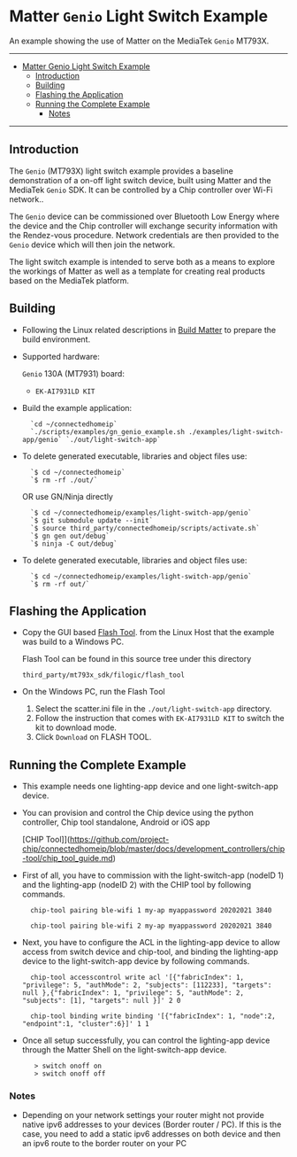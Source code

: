 ﻿# Matter `Genio` Light Switch Example

An example showing the use of Matter on the MediaTek `Genio` MT793X.

<hr>

-   [Matter Genio Light Switch Example](#matter-genio-light-switch-example)
    -   [Introduction](#introduction)
    -   [Building](#building)
    -   [Flashing the Application](#flashing-the-application)
    -   [Running the Complete Example](#running-the-complete-example)
        -   [Notes](#notes)

<hr>

## Introduction

The `Genio` (MT793X) light switch example provides a baseline demonstration of a
on-off light switch device, built using Matter and the MediaTek `Genio` SDK. It
can be controlled by a Chip controller over Wi-Fi network..

The `Genio` device can be commissioned over Bluetooth Low Energy where the
device and the Chip controller will exchange security information with the
Rendez-vous procedure. Network credentials are then provided to the `Genio`
device which will then join the network.

The light switch example is intended to serve both as a means to explore the
workings of Matter as well as a template for creating real products based on the
MediaTek platform.

## Building

-   Following the Linux related descriptions in
    [Build Matter](https://github.com/project-chip/connectedhomeip/blob/master/docs/guides/BUILDING.md)
    to prepare the build environment.

-   Supported hardware:

    `Genio` 130A (MT7931) board:

    -   `EK-AI7931LD KIT`

*   Build the example application:

          `cd ~/connectedhomeip`
          `./scripts/examples/gn_genio_example.sh ./examples/light-switch-app/genio` `./out/light-switch-app`

-   To delete generated executable, libraries and object files use:

          `$ cd ~/connectedhomeip`
          `$ rm -rf ./out/`

    OR use GN/Ninja directly

          `$ cd ~/connectedhomeip/examples/light-switch-app/genio`
          `$ git submodule update --init`
          `$ source third_party/connectedhomeip/scripts/activate.sh`
          `$ gn gen out/debug`
          `$ ninja -C out/debug`

-   To delete generated executable, libraries and object files use:

          `$ cd ~/connectedhomeip/examples/light-switch-app/genio`
          `$ rm -rf out/`

## Flashing the Application

-   Copy the GUI based
    [Flash Tool](https://github.com/MediaTek-Labs/genio-matter-bsp/tree/main/flash_tool/FlashBurningTool_V2.83).
    from the Linux Host that the example was build to a Windows PC.

    Flash Tool can be found in this source tree under this directory

    `third_party/mt793x_sdk/filogic/flash_tool`

-   On the Windows PC, run the Flash Tool

    1. Select the scatter.ini file in the `./out/light-switch-app` directory.
    2. Follow the instruction that comes with `EK-AI7931LD KIT` to switch the
       kit to download mode.
    3. Click `Download` on FLASH TOOL.

## Running the Complete Example

-   This example needs one lighting-app device and one light-switch-app device.

-   You can provision and control the Chip device using the python controller,
    Chip tool standalone, Android or iOS app

    [CHIP
    Tool]](https://github.com/project-chip/connectedhomeip/blob/master/docs/development_controllers/chip-tool/chip_tool_guide.md)

-   First of all, you have to commission with the light-switch-app (nodeID 1)
    and the lighting-app (nodeID 2) with the CHIP tool by following commands.

    ```
      chip-tool pairing ble-wifi 1 my-ap myappassword 20202021 3840

      chip-tool pairing ble-wifi 2 my-ap myappassword 20202021 3840
    ```

-   Next, you have to configure the ACL in the lighting-app device to allow
    access from switch device and chip-tool, and binding the lighting-app device
    to the light-switch-app device by following commands.

    ```
      chip-tool accesscontrol write acl '[{"fabricIndex": 1, "privilege": 5, "authMode": 2, "subjects": [112233], "targets": null },{"fabricIndex": 1, "privilege": 5, "authMode": 2, "subjects": [1], "targets": null }]' 2 0

      chip-tool binding write binding '[{"fabricIndex": 1, "node":2, "endpoint":1, "cluster":6}]' 1 1

    ```

-   Once all setup successfully, you can control the lighting-app device through
    the Matter Shell on the light-switch-app device.

    ```
       > switch onoff on
       > switch onoff off
    ```

### Notes

-   Depending on your network settings your router might not provide native ipv6
    addresses to your devices (Border router / PC). If this is the case, you
    need to add a static ipv6 addresses on both device and then an ipv6 route to
    the border router on your PC
